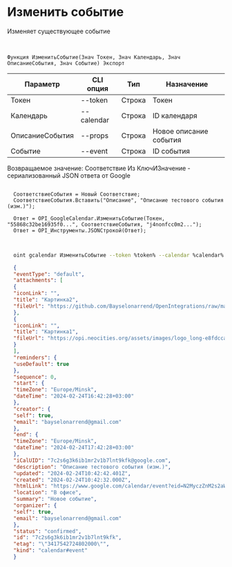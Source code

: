 ﻿---
sidebar_position: 6
---

# Изменить событие
 Изменяет существующее событие


<br/>


`Функция ИзменитьСобытие(Знач Токен, Знач Календарь, Знач ОписаниеСобытия, Знач Событие) Экспорт`

  | Параметр | CLI опция | Тип | Назначение |
  |-|-|-|-|
  | Токен | --token | Строка | Токен |
  | Календарь | --calendar | Строка | ID календаря |
  | ОписаниеСобытия | --props | Строка | Новое описание события |
  | Событие | --event | Строка | ID события |

  
  Возвращаемое значение:   Соответствие Из КлючИЗначение - сериализованный JSON ответа от Google





```bsl title="Пример кода"
  
  СоответствиеСобытия = Новый Соответствие;
  СоответствиеСобытия.Вставить("Описание", "Описание тестового события (изм.)");
  
  Ответ = OPI_GoogleCalendar.ИзменитьСобытие(Токен, "55868c32be16935f0...", СоответствиеСобытия, "j4nonfcc0m2...");
  Ответ = OPI_Инструменты.JSONСтрокой(Ответ);
  
```
	


```sh title="Пример команды CLI"
    
  oint gcalendar ИзменитьСобытие --token %token% --calendar %calendar% --props %props% --event %event%

```

```json title="Результат"
  {
  "eventType": "default",
  "attachments": [
  {
  "iconLink": "",
  "title": "Картинка2",
  "fileUrl": "https://github.com/Bayselonarrend/OpenIntegrations/raw/main/Media/logo.png?v1"
  },
  {
  "iconLink": "",
  "title": "Картинка1",
  "fileUrl": "https://opi.neocities.org/assets/images/logo_long-e8fdcca6ff8b32e679ea49a1ccdd3eac.png"
  }
  ],
  "reminders": {
  "useDefault": true
  },
  "sequence": 0,
  "start": {
  "timeZone": "Europe/Minsk",
  "dateTime": "2024-02-24T16:42:28+03:00"
  },
  "creator": {
  "self": true,
  "email": "bayselonarrend@gmail.com"
  },
  "end": {
  "timeZone": "Europe/Minsk",
  "dateTime": "2024-02-24T17:42:28+03:00"
  },
  "iCalUID": "7c2s6g3k6ib1mr2v1b7lnt9kfk@google.com",
  "description": "Описание тестового события (изм.)",
  "updated": "2024-02-24T10:42:42.401Z",
  "created": "2024-02-24T10:42:32.000Z",
  "htmlLink": "https://www.google.com/calendar/event?eid=N2MyczZnM2s2aWIxbXIydjFiN2xudDlrZmsgYmF5c2Vsb25hcnJlbmRAbQ",
  "location": "В офисе",
  "summary": "Новое событие",
  "organizer": {
  "self": true,
  "email": "bayselonarrend@gmail.com"
  },
  "status": "confirmed",
  "id": "7c2s6g3k6ib1mr2v1b7lnt9kfk",
  "etag": "\"3417542724802000\"",
  "kind": "calendar#event"
  }
```
